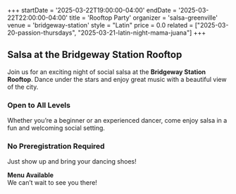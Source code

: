 +++
startDate = '2025-03-22T19:00:00-04:00'
endDate = '2025-03-22T22:00:00-04:00'
title = 'Rooftop Party'
organizer = 'salsa-greenville'
venue = 'bridgeway-station'
style = "Latin"
price = 0.0
related = ["2025-03-20-passion-thursdays", "2025-03-21-latin-night-mama-juana"]
+++

## Salsa at the Bridgeway Station Rooftop

Join us for an exciting night of social salsa at the **Bridgeway Station Rooftop**. Dance under the stars and enjoy great music with a beautiful view of the city.

### Open to All Levels
Whether you’re a beginner or an experienced dancer, come enjoy salsa in a fun and welcoming social setting.

### No Preregistration Required
Just show up and bring your dancing shoes!

**Menu Available**  
We can’t wait to see you there!
